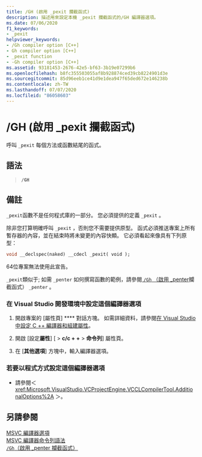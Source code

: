 ```yaml
---
title: /GH (啟用 _pexit 攔截函式)
description: 描述用來設定本機 _pexit 攔截函式的/GH 編譯器選項。
ms.date: 07/06/2020
f1_keywords:
- _pexit
helpviewer_keywords:
- /Gh compiler option [C++]
- Gh compiler option [C++]
- _pexit function
- -Gh compiler option [C++]
ms.assetid: 93181453-2676-42e5-bf63-3b19e07299b6
ms.openlocfilehash: b8fc355503055af8b928874ced39cb8224901d3e
ms.sourcegitcommit: 85d96eeb1ce41d9e1dea947f65ded672e146238b
ms.contentlocale: zh-TW
ms.lasthandoff: 07/07/2020
ms.locfileid: "86058603"
---
```

# <a name="gh-enable-_pexit-hook-function"></a>/GH (啟用 _pexit 攔截函式)

呼叫 `_pexit` 每個方法或函數結尾的函式。

## <a name="syntax"></a>語法

> **`/GH`**

## <a name="remarks"></a>備註

`_pexit`函數不是任何程式庫的一部分。 您必須提供的定義 `_pexit` 。

除非您打算明確呼叫 `_pexit` ，否則您不需要提供原型。 函式必須推送專案上所有暫存器的內容，並在結束時將未變更的內容快顯。 它必須看起來像具有下列原型：

```cpp
void __declspec(naked) __cdecl _pexit( void );
```

64位專案無法使用此宣告。

`_pexit`類似于; 如需 `_penter` 如何撰寫函數的範例，請參閱[ `/Gh` （啟用 _penter](gh-enable-penter-hook-function.md)攔截函式） `_penter` 。

### <a name="to-set-this-compiler-option-in-the-visual-studio-development-environment"></a>在 Visual Studio 開發環境中設定這個編譯器選項

1. 開啟專案的 [屬性頁] **** 對話方塊。 如需詳細資料，請參閱[在 Visual Studio 中設定 C ++ 編譯器和組建屬性](../working-with-project-properties.md)。

1. 開啟 [設定**屬性**] [  >  **c/c + +**  >  **命令列**] 屬性頁。

1. 在 [**其他選項**] 方塊中，輸入編譯器選項。

### <a name="to-set-this-compiler-option-programmatically"></a>若要以程式方式設定這個編譯器選項

- 請參閱＜ <xref:Microsoft.VisualStudio.VCProjectEngine.VCCLCompilerTool.AdditionalOptions%2A> ＞。

## <a name="see-also"></a>另請參閱

[MSVC 編譯器選項](compiler-options.md)<br/>
[MSVC 編譯器命令列語法](compiler-command-line-syntax.md)<br/>
[`/Gh`（啟用 _penter 攔截函式）](gh-enable-penter-hook-function.md)
